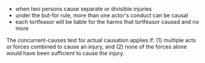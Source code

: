 
- when two persons cause separate or divisible injuries
- under the but-for rule, more than one actor's conduct can be causal
- each tortfeasor will be liable for the harms that tortfeasor caused and no more

The concurrent-causes test for actual causation applies if: (1) multiple acts or forces combined to cause an injury, and (2) none of the forces alone would have been sufficient to cause the injury.